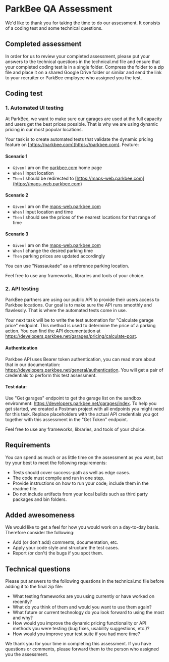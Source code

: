 # ParkBee QA Assessment
We'd like to thank you for taking the time to do our assessment. It consists of a coding test and some technical questions.

## Completed assessment
In order for us to review your completed assessment, please put your answers to the technical questions in the technical.md file and ensure that your completed coding test is in a single folder. Compress the folder to a zip file and place it on a shared Google Drive folder or similar and send the link to your recruiter or ParkBee employee who assigned you the test.

## Coding test
### 1. Automated UI testing

At ParkBee, we want to make sure our garages are used at the full capacity and users get the best prices possible. That is why we are using dynamic pricing in our most popular locations. 

Your task is to create automated tests that validate the dynamic pricing feature on [https://parkbee.com](https://parkbee.com). 
Feature: 

#### Scenario 1
- `Given` I am on the [parkbee.com](https://parkbee.com) home page
- `When` I input location
- `Then` I should be redirected to [https://maps-web.parkbee.com](https://maps-web.parkbee.com)

#### Scenario 2
- `Given` I am on the [maps-web.parkbee.com](https://maps-web.parkbee.com)
- `When` I input location and time 
- `Then` I should see the prices of the nearest locations for that range of time

#### Scenario 3
- `Given` I am on the [maps-web.parkbee.com](https://maps-web.parkbee.com)
- `When` I change the desired parking time 
- `Then` parking prices are updated accordingly

You can use "Nassaukade" as a reference parking location.

Feel free to use any frameworks, libraries and tools of your choice.

### 2. API testing

ParkBee partners are using our public API to provide their users access to Parkbee locations. Our goal is to make sure the API runs smoothly and flawlessly. That is where the automated tests come in use. 

Your next task will be to write the test automation for "Calculate garage price" endpoint. This method is used to determine the price of a parking action.
You can find the API documentation at https://developers.parkbee.net/garages/pricing/calculate-post.

#### Authentication
Parkbee API uses Bearer token authentication, you can read more about that in our documentation: https://developers.parkbee.net/general/authentication.
You will get a pair of credentials to perform this test assessment.

#### Test data:
Use "Get garages" endpoint to get the garage list on the sandbox environment: https://developers.parkbee.net/garages/index.
To help you get started, we created a Postman project with all endpoints you might need for this task. Replace placeholders with the actual API credentials you got together with this assessment in the "Get Token" endpoint. 

Feel free to use any frameworks, libraries, and tools of your choice.

## Requirements
You can spend as much or as little time on the assessment as you want, but try your best to meet the following requirements:

- Tests should cover success-path as well as edge cases.
- The code must compile and run in one step.
- Provide instructions on how to run your code; include them in the readme file.
- Do not include artifacts from your local builds such as third party packages and bin folders.

## Added awesomeness
We would like to get a feel for how you would work on a day-to-day basis. Therefore consider the following:

- Add (or don't add) comments, documentation, etc.
- Apply your code style and structure the test cases.
- Report (or don't) the bugs if you spot them.

## Technical questions
Please put answers to the following questions in the technical.md file before adding it to the final zip file:

- What testing frameworks are you using currently or have worked on recently?
- What do you think of them and would you want to use them again?
- What future or current technology do you look forward to using the most and why?
- How would you improve the dynamic pricing functionality or API methods you were testing (bug fixes, usability suggestions, etc.)?
- How would you improve your test suite if you had more time?

We thank you for your time in completing this assessment. If you have questions or comments, please forward them to the person who assigned you the assessment.
